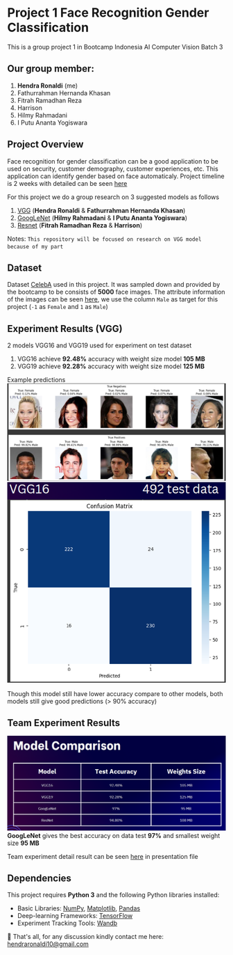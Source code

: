 # Project 1 Face Recognition Gender Classification 
This is a group project 1 in Bootcamp Indonesia AI Computer Vision Batch 3

## Our group member:
1. **Hendra Ronaldi** (me)
2. Fathurrahman Hernanda Khasan
3. Fitrah Ramadhan Reza
4. Harrison
5. Hilmy Rahmadani
6. I Putu Ananta Yogiswara

## Project Overview
Face recognition for gender classification can be a good application to be used on security, customer demography, customer experiences, etc. This application can identify gender based on face automaticaly. Project timeline is 2 weeks with detailed can be seen [here](https://github.com/hendraronaldi/machine_learning_projects/blob/main/Bootcamp%20Computer%20Vision%20Indonesia%20AI%20Batch%203/Project%201%20Face%20Recognition/team/Timeline%20CVB%20Project%201.xlsx)

For this project we do a group research on 3 suggested models as follows
1. [VGG](https://github.com/hendraronaldi/machine_learning_projects/blob/main/Bootcamp%20Computer%20Vision%20Indonesia%20AI%20Batch%203/Project%201%20Face%20Recognition/personal/VGG16_VGG19.ipynb) (**Hendra Ronaldi** & **Fathurrahman Hernanda Khasan**)
2. [GoogLeNet](https://github.com/hendraronaldi/machine_learning_projects/blob/main/Bootcamp%20Computer%20Vision%20Indonesia%20AI%20Batch%203/Project%201%20Face%20Recognition/team/GoogleNet.ipynb) (**Hilmy Rahmadani** & **I Putu Ananta Yogiswara**)
3. [Resnet](https://github.com/hendraronaldi/machine_learning_projects/blob/main/Bootcamp%20Computer%20Vision%20Indonesia%20AI%20Batch%203/Project%201%20Face%20Recognition/team/ResNet50.ipynb) (**Fitrah Ramadhan Reza** & **Harrison**)

Notes: 
`This repository will be focused on research on VGG model because of my part`

## Dataset
Dataset [CelebA](https://mmlab.ie.cuhk.edu.hk/projects/CelebA.html) used in this project. It was sampled down and provided by the bootcamp to be consists of **5000** face images. The attribute information of the images can be seen [here](https://www.kaggle.com/datasets/jessicali9530/celeba-dataset/?select=list_attr_celeba.csv), we use the column `Male` as target for this project (`-1` as `Female` and `1` as `Male`)

## Experiment Results (VGG)
2 models VGG16 and VGG19 used for experiment on test dataset
1. VGG16 achieve **92.48%** accuracy with weight size model **105 MB**
2. VGG19 achieve **92.28%** accuracy with weight size model **125 MB**

Example predictions
![](./assets/predictions.png)
![](./assets/confusion_matrix.png)

Though this model still have lower accuracy compare to other models, both models still give good predictions (> 90% accuracy)

## Team Experiment Results
![](./assets/model_comparison.png)
**GoogLeNet** gives the best accuracy on data test **97%** and smallest weight size **95 MB**

Team experiment detail result can be seen [here](https://github.com/hendraronaldi/machine_learning_projects/blob/main/Bootcamp%20Computer%20Vision%20Indonesia%20AI%20Batch%203/Project%201%20Face%20Recognition/team/Group%20Presentation.pdf) in presentation file

## Dependencies

This project requires **Python 3** and the following Python libraries installed:

* Basic Libraries: [NumPy](http://www.numpy.org/), [Matplotlib](http://matplotlib.org/), [Pandas](https://pandas.pydata.org/)
* Deep-learning Frameworks: [TensorFlow](https://www.tensorflow.org/)
* Experiment Tracking Tools: [Wandb](https://wandb.ai/site)

📨 That's all, for any discussion kindly contact me here: hendraronaldi10@gmail.com
